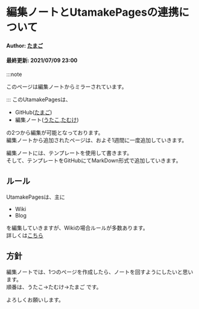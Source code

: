 # 編集ノートとUtamakePagesの連携について
#### Author: [たまご](/wiki/author/tamagoes)  
#### 最終更新: 2021/07/09 23:00

:::note

このページは編集ノートからミラーされています。

:::
このUtamakePagesは、
 - GitHub([たまご](/wiki/author/tamagoes))
 - 編集ノート([うたこ](/wiki/author/utako),[たむけ](/wiki/author/tamuke))

の2つから編集が可能となっております。  
編集ノートから追加されたページは、およそ1週間に一度追加していきます。

編集ノートには、テンプレートを使用して書きます。  
そして、テンプレートをGitHubにてMarkDown形式で追加していきます。

## ルール
UtamakePagesは、主に
 - Wiki
 - Blog

を編集していきますが、Wikiの場合ルールが多数あります。  
詳しくは[こちら](/wiki/important/wiki-rules)

## 方針
編集ノートでは、1つのページを作成したら、ノートを回すようにしたいと思います。  
順番は、うたこ→たむけ→たまご です。

よろしくお願いします。
